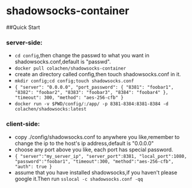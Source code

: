 # shadowsocks-container

##Quick Start

### server-side:
 * `cd config`,then change the passwd to what you want in shadowsocks.conf,default is "passwd".
 * `docker pull colachen/shadowsocks-container`
 * create an directory called config,then touch shadowsocks.conf in it.
 * `mkdir config;cd config;touch shadowsocks.conf`
 * `{
    "server": "0.0.0.0",
    "port_password": {
        "8381": "foobar1",
        "8382": "foobar2",
        "8383": "foobar3",
        "8384": "foobar4"
    },
    "timeout": 300,
    "method": "aes-256-cfb"
}`
 * `docker run -v $PWD/config/:/app/ -p 8381-8384:8381-8384 -d colachen/shadowsocks:latest`

### client-side:
 * copy ./config/shadowsocks.conf to anywhere you like,remember to change the ip to the host's ip address,default is "0.0.0.0"
 * choose any port above you like, each port has special password.
 * `{
    "server":"my_server_ip",
    "server_port":8381,
    "local_port":1080,
    "password":"foobar1",
    "timeout":300,
    "method":"aes-256-cfb",
    "auth": true
}`
 * assume that you have installed shadowsocks,if you haven't please google it.Then run `sslocal -c shadowsocks.conf -qq`
